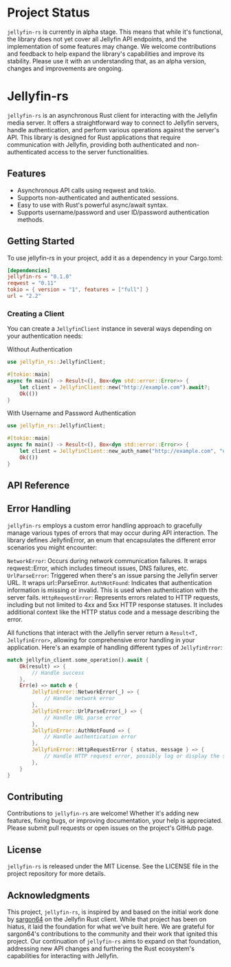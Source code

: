 # Project Status

`jellyfin-rs` is currently in alpha stage. This means that while it's functional, the library does not yet cover all Jellyfin API endpoints, and the implementation of some features may change. We welcome contributions and feedback to help expand the library's capabilities and improve its stability. Please use it with an understanding that, as an alpha version, changes and improvements are ongoing.

# Jellyfin-rs

`jellyfin-rs` is an asynchronous Rust client for interacting with the Jellyfin media server. It offers a straightforward way to connect to Jellyfin servers, handle authentication, and perform various operations against the server's API. This library is designed for Rust applications that require communication with Jellyfin, providing both authenticated and non-authenticated access to the server functionalities.

## Features

- Asynchronous API calls using reqwest and tokio.
- Supports non-authenticated and authenticated sessions.
- Easy to use with Rust's powerful async/await syntax.
- Supports username/password and user ID/password authentication methods.

## Getting Started

To use jellyfin-rs in your project, add it as a dependency in your Cargo.toml:

```toml
[dependencies]
jellyfin-rs = "0.1.0"
reqwest = "0.11"
tokio = { version = "1", features = ["full"] }
url = "2.2"
```

### Creating a Client

You can create a `JellyfinClient` instance in several ways depending on your authentication needs:

Without Authentication

```rust
use jellyfin_rs::JellyfinClient;

#[tokio::main]
async fn main() -> Result<(), Box<dyn std::error::Error>> {
    let client = JellyfinClient::new("http://example.com").await?;
    Ok(())
}
```

With Username and Password Authentication

```rust
use jellyfin_rs::JellyfinClient;

#[tokio::main]
async fn main() -> Result<(), Box<dyn std::error::Error>> {
    let client = JellyfinClient::new_auth_name("http://example.com", "user", "password").await?;
    Ok(())
}
```

## API Reference

[comment]: <> (TODO)

## Error Handling

`jellyfin-rs` employs a custom error handling approach to gracefully manage various types of errors that may occur during API interaction. The library defines JellyfinError, an enum that encapsulates the different error scenarios you might encounter:

`NetworkError`: Occurs during network communication failures. It wraps reqwest::Error, which includes timeout issues, DNS failures, etc.
`UrlParseError`: Triggered when there's an issue parsing the Jellyfin server URL. It wraps url::ParseError.
`AuthNotFound`: Indicates that authentication information is missing or invalid. This is used when authentication with the server fails.
`HttpRequestError`: Represents errors related to HTTP requests, including but not limited to 4xx and 5xx HTTP response statuses. It includes additional context like the HTTP status code and a message describing the error.

All functions that interact with the Jellyfin server return a `Result<T, JellyfinError>`, allowing for comprehensive error handling in your application. Here's an example of handling different types of `JellyfinError`:

```rust
match jellyfin_client.some_operation().await {
    Ok(result) => {
        // Handle success
    },
    Err(e) => match e {
        JellyfinError::NetworkError(_) => {
            // Handle network error
        },
        JellyfinError::UrlParseError(_) => {
            // Handle URL parse error
        },
        JellyfinError::AuthNotFound => {
            // Handle authentication error
        },
        JellyfinError::HttpRequestError { status, message } => {
            // Handle HTTP request error, possibly log or display the status and message
        },
    }
}
```

## Contributing

Contributions to `jellyfin-rs` are welcome! Whether it's adding new features, fixing bugs, or improving documentation, your help is appreciated. Please submit pull requests or open issues on the project's GitHub page.

## License

`jellyfin-rs` is released under the MIT License. See the LICENSE file in the project repository for more details.

## Acknowledgments

This project, `jellyfin-rs`, is inspired by and based on the initial work done by [sargon64](https://github.com/sargon64/jellyfin-rs) on the Jellyfin Rust client. While that project has been on hiatus, it laid the foundation for what we've built here. We are grateful for sargon64's contributions to the community and their work that ignited this project. Our continuation of `jellyfin-rs` aims to expand on that foundation, addressing new API changes and furthering the Rust ecosystem's capabilities for interacting with Jellyfin.
